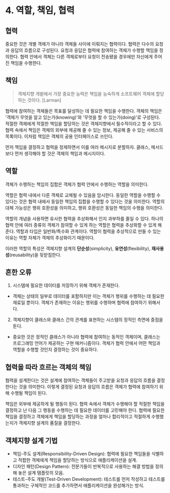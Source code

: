# 4. 역할, 책임, 협력

## 협력

중요한 것은 개별 객체가 아니라 객체들 사이에 이뤄지는 협력이다. 협력은 다수의 요청과 응답의 흐름으로 구성된다. 요청과 응답은 협력에 참여하는 객체가 수행할 책임을 정의한다. 협력 안에서 객체는 다른 객체로부터 요청이 전송됐을 경우에만 자신에게 주어진 책임을 수행한다. 



## 책임

> 객체지향 개발에서 가장 중요한 능력은 책임을 능숙하게 소프트웨어 객체에 할당하는 것이다. [Larman]

협력에 참여하는 객체들은 목표를 달성하는 데 필요한 책임을 수행한다. 객체의 책임은 '객체가 무엇을 알고 있는가(knowing)'와 '무엇을 할 수 있는가(doing)'로 구성된다. 적절한 객체에게 적절한 책임을 할당하는 것은 객체지향에서 필수적이라고 할 수 있다. 협력 속에서 책임은 객체의 외부에 제공해 줄 수 있는 정보, 제공해 줄 수 있는 서비스의 목록이다. 이처럼 책임은 객체의 공용 인터페이스로 쓰인다. 

먼저 책임을 결정하고 협력을 정제하면서 이를 여러 메시지로 분할하자. 클래스, 메서드보다 먼저 생각해야 할 것은 객체의 책임과 메시지이다. 



## 역할

객체가 수행하는 책임의 집합은 객체가 협력 안에서 수행하는 역할을 의미한다.

역할은 협력 내에서 다른 객체로 교체될 수 있음을 암시한다. 동일한 역할을 수행할 수 있다는 것은 협력 내에서 동일한 책임의 집합을 수행할 수 있다는 것을 의미한다. 역할의 대체 가능성은 행위 호환성을 의미하고, 행위 호환성은 동일한 책임의 수행을 의미한다. 

역할의 개념을 사용하면 유사한 협력을 추상화해서 인지 과부하를 줄일 수 있다. 하나의 협력 안에 여러 종류의 객체가 참여할 수 있게 하는 역할은 협력을 추상화할 수 있게 해준다. 역할과 타입은 일반화/특수화 관계이다. 역할이 협력을 추상적으로 만들 수 있는 이유는 역할 자체가 객체의 추상화이기 때문이다. 

이러한 역할의 특성은 객체지향 설계의 **단순성**(simplicity), **유연성**(flexibility), **재사용성**(reusability)을 뒷받침한다.



## 흔한 오류

1. 시스템에 필요한 데이터를 저장하기 위해 객체가 존재한다.
- 객체는 상태의 일부로 데이터를 포함하지만 이는 객체가 행위를 수행하는 데 필요한 재료일 뿐이다. 객체가 존재하는 이유는 행위를 수행하며 협력에 참여하기 위해서다.
2. 객체지향이 클래스와 클래스 간의 관계를 표현하는 시스템의 정적인 측면에 중점을 둔다.
- 중요한 것은 정적인 클래스가 아니라 협력에 참여하는 동적인 객체이며, 클래스는 프로그래밍 언어가 제공하는 구현 매커니즘이다. 객체가 협력 안에서 어떤 책임과 역할을 수행할 것인지 결정하는 것이 중요하다. 


## 협력을 따라 흐르는 객체의 책임

협력을 설계한다는 것은 설계에 참여하는 객체들이 주고받을 요청과 응답의 흐름을 결정한다는 것을 의미한다. 이렇게 결정된 요청과 응답의 흐름은 객체가 협력에 참여하기 위해 수행될 책임이 된다.

책임은 외부에 제공하게 될 행동이 된다. 협력 속에서 객체가 수행해야 할 적절한 책임을 결정하고 난 다음 그 행동을 수행하는 데 필요한 데이터를 고민해야 한다. 협력에 필요한 책임을 결정하고 객체에게 책임을 할당하는 과정을 얼마나 합리적이고 적절하게 수행했는지가 객체지향 설계의 품질을 결정한다. 


## 객체지향 설계 기법

* 책임-주도 설계(Responsibility-Driven Design): 협력에 필요한 책임들을 식별하고 적합한 객체에게 책임을 할당하는 방식으로 애플리케이션을 설계.
* 디자인 패턴(Design Pattern): 전문가들이 반복적으로 사용하는 해결 방법을 정의해 놓은 설계 탬플릿의 모음.
* 테스트-주도 개발(Test-Driven Development): 테스트를 먼저 작성하고 테스트를 통과하는 구체적인 코드를 추가하면서 애플리케이션을 완성해가는 방식.

